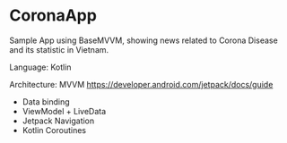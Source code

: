 # CoronaApp
Sample App using BaseMVVM, showing news related to Corona Disease and its statistic in Vietnam.

Language: Kotlin

Architecture: MVVM https://developer.android.com/jetpack/docs/guide
  + Data binding
  + ViewModel + LiveData
  + Jetpack Navigation
  + Kotlin Coroutines
